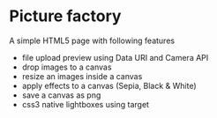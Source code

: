 # Picture factory

A simple HTML5 page with following features

 * file upload preview using Data URI and Camera API
 * drop images to a canvas
 * resize an images inside a canvas
 * apply effects to a canvas (Sepia, Black & White)
 * save a canvas as png
 * css3 native lightboxes using target


